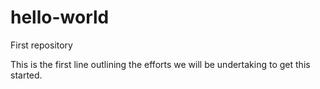 # hello-world
First repository

This is the first line outlining the efforts we will be undertaking to get this started. 

